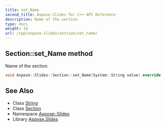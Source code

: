 ```yaml
---
title: set_Name
second_title: Aspose.Slides for C++ API Reference
description: Name of the section.
type: docs
weight: 14
url: /cpp/aspose.slides/section/set_name/
---
```

## Section::set_Name method


Name of the section.

```cpp
void Aspose::Slides::Section::set_Name(System::String value) override
```

## See Also

* Class [String](../../../system/string/)
* Class [Section](../)
* Namespace [Aspose::Slides](../../)
* Library [Aspose.Slides](../../../)
